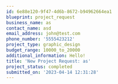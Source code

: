 ```yaml
---
id: 6e88e120-9f47-4d6b-8672-b94962664ea1
blueprint: project_request
business_name: as
contact_name: asd
email_address: john@test.com
phone_number: '5555423212'
project_type: graphic_design
budget_range: 10000_to_20000
additional_information: Hello!
title: 'New Project Request: as'
project_status: completed
submitted_on: '2023-04-14 12:31:28'
---
```

